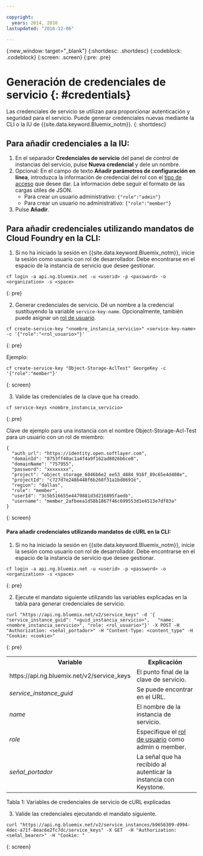 ```yaml
---

copyright:
  years: 2014, 2016
lastupdated: "2016-12-06"

---
```

{:new_window: target="_blank"}
{:shortdesc: .shortdesc}
{:codeblock: .codeblock}
{:screen: .screen}
{:pre: .pre}


# Generación de credenciales de servicio {: #credentials}

Las credenciales de servicio se utilizan para proporcionar autenticación y seguridad para el servicio. Puede generar credenciales nuevas mediante la CLI o la IU de {{site.data.keyword.Bluemix_notm}}.
{: shortdesc}


## Para añadir credenciales a la IU:

1. En el separador **Credenciales de servicio** del panel de control de instancias del servicio, pulse **Nueva credencial** y dele un nombre.
2. Opcional: En el campo de texto **Añadir parámetros de configuración en línea**, introduzca la información de credencial del rol con el [tipo de acceso](/docs/services/ObjectStorage/os_access_types.html) que desee dar. La información debe seguir el formato de las cargas útiles de JSON.
    - Para crear un usuario administrativo: `{"role":"admin"}`
    - Para crear un usuario no administrativo: `{"role":"member"}`
3. Pulse **Añadir**.


## Para añadir credenciales utilizando mandatos de Cloud Foundry en la CLI:

1. Si no ha iniciado la sesión en {{site.data.keyword.Bluemix_notm}}, inicie la sesión como usuario con rol de desarrollador. Debe encontrarse en el espacio de la instancia de servicio que desee gestionar.
  ```
  cf login -a api.ng.bluemix.net -u <userid> -p <password> -o <organization> -s <space>
  ```
  {: pre}

2. Generar credenciales de servicio. Dé un nombre a la credencial sustituyendo la variable
`service-key-name`. Opcionalmente, también puede asignar un [rol de usuario](/docs/services/ObjectStorage/os_access_types.html).

  ```
  cf create-service-key "<nombre_instancia_servicio>" <service-key-name> -c '{"role":"<rol_usuario>"}'
  ```
  {: pre}

  Ejemplo:
  ```
  cf create-service-key "Object-Storage-AclTest" GeorgeKey -c '{"role":"member"}'
  ```
  {: screen}

3. Valide las credenciales de la clave que ha creado.

  ```
  cf service-keys <nombre_instancia_servicio>
  ```
  {: pre}

  Clave de ejemplo para una instancia con el nombre Object-Storage-Acl-Test para un usuario con un rol de miembro:

  ```
  {
    "auth_url": "https://identity.open.softlayer.com",
    "domainId": "8753ff40ac1a4f4a9f162ad8026b6ce0",
    "domainName": "757955",
    "password": "xxxxxxxx",
    "project": "object_storage_6046b6e2_ee53_4884_916f_89c65e4d408e",
    "projectId": "c727d7e248b448f6b268f31a1bd8691e",
    "region": "dallas",
    "role": "member",
    "userId": "3c5b516655e4479881d3d216895faedb",
    "username": "member_2afbeea1d58b1867f46c699553d1e4513e7df83a"
  }
  ```
  {: screen}



#### Para añadir credenciales utilizando mandatos de cURL en la CLI:

1. Si no ha iniciado la sesión en {{site.data.keyword.Bluemix_notm}}, inicie la sesión como usuario con rol de desarrollador. Debe encontrarse en el espacio de la instancia de servicio que desee gestionar.

  ```
  cf login -a api.ng.bluemix.net -u <userid> -p <password> -o <organization> -s <space>
  ```
  {: pre}

2. Ejecute el mandato siguiente utilizando las variables explicadas en la tabla para generar credenciales de servicio.

  ```
  curl "https://api.ng.bluemix.net/v2/service_keys" -d '{   "service_instance_guid": "<guid_instancia_servicio>",   "name: <nombre_instancia_servicio>", "role: <rol_usuario>"}' -X POST -H "Authorization: <señal_portador>" -H "Content-Type: <content_type" -H "Cookie: <cookie>"
  ```
  {: pre}

  <table>
    <tr>
      <th> Variable  </th>
      <th> Explicación</th>
    </tr>
    <tr>
      <td> https://api.ng.bluemix.net/v2/service_keys</td>
      <td> El punto final de la clave de servicio. </td>
    </tr>
    <tr>
      <td><i> service_instance_guid </i></td>
      <td> Se puede encontrar en el URL.  </td>
    </tr>
    <tr>
      <td><i> name </i></td>
      <td> El nombre de la instancia de servicio. </td>
    </tr>
    <tr>
      <td><i> role </i></td>
      <td> Especifique el <a href= /docs/services/ObjectStorage/os_constructing.html>rol de usuario</a> como admin o member. </td>
    </tr>
    <tr>
      <td><i> señal_portador </i></td>
      <td> La señal que ha recibido al autenticar la instancia con Keystone. </td>
    </tr>
  </table>

  Tabla 1: Variables de credenciales de servicio de cURL explicadas

3. Valide las credenciales ejecutando el mandato siguiente.

  ```
  curl "https://api.ng.bluemix.net/v2/service_instances/b9656309-d994-4dec-a71f-8eac6e2fc7dc/service_keys" -X GET  -H "Authorization: <señal_bearer>" -H "Cookie: "
  ```
  {: screen}
